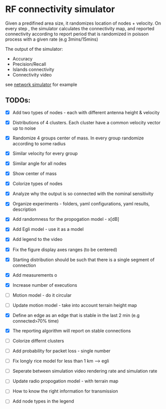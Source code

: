 # RF connectivity simulator

Given a predifined area size, it randomizes location of nodes + velocity.
On every step , the simulator calculates the connectivity map, and reported connectivity according to report period that is randomized in poisson process with a given rate (e.g 3mins/15mins)

The output of the simulator:
- Accuracy
- Precision/Recall
- Islands connectivity
- Connectivity video

see [network simulator](notebooks/network_simulator.ipynb) for example



## TODOs:

- [x] Add two types of nodes - each with different antenna height & velocity
- [x] Distributions of 4 clusters. Each cluster have a common velocity vector up to noise
- [x] Randomize 4 groups center of mass. In every group randomize according to some radius
- [x] Similar velocity for every group
- [x] Similar angle for all nodes
- [x] Show center of mass
- [x] Colorize types of nodes
- [x] Analyze why the output is so connected with the nominal sensitivity
- [x] Organize experiments - folders, yaml configurations, yaml results, description
- [x] Add randomness for the propogation model - x[dB]
- [X] Add Egli model - use it as a model
- [x] Add legend to the video
- [x] Fix the figure display axes ranges (to be centered)
- [x] Starting distribution should be such that there is a single segment of connection

- [x] Add measurements o

- [x] Increase number of executions
- [ ] Motion model - do it circular
- [ ] Update motion model - take into account terrain height map

- [x] Define an edge as an edge that is stable in the last 2 min (e.g connected>70% time)
- [x] The reporting algorithm will report on stable connections


- [ ] Colorize differnt clusters
- [ ] Add probability for packet loss - single number
- [ ] Fix longly rice model for less than 1 km --> egli
- [ ] Seperate between simulation video rendering rate and simulation rate

- [ ] Update radio propogation model - with terrain map


- [ ] How to know the right information for transmission
- [ ] Add node types in the legend


